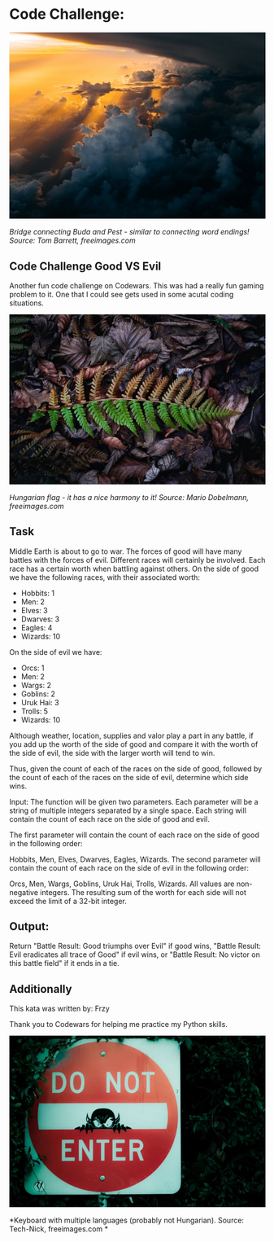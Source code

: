 


# Code Challenge: 

![](https://raw.githubusercontent.com/twhipple/Code_Challenge_Good_VS_Evil/main/Images/tom-barrett-7FNOH-qSxMI-unsplash.jpg)

*Bridge connecting Buda and Pest - similar to connecting word endings! Source: Tom Barrett, freeimages.com*


## Code Challenge Good VS Evil

Another fun code challenge on Codewars. This was had a really fun gaming problem to it. One that I could see gets used in some acutal coding situations.

![](https://raw.githubusercontent.com/twhipple/Code_Challenge_Good_VS_Evil/main/Images/mario-dobelmann-QKBc8uYQDH0-unsplash.jpg)

*Hungarian flag - it has a nice harmony to it! Source: Mario Dobelmann, freeimages.com*

## Task

Middle Earth is about to go to war. The forces of good will have many battles with the forces of evil. Different races will certainly be involved. Each race has a certain worth when battling against others. On the side of good we have the following races, with their associated worth:

* Hobbits: 1
* Men: 2
* Elves: 3
* Dwarves: 3
* Eagles: 4
* Wizards: 10

On the side of evil we have:

* Orcs: 1
* Men: 2
* Wargs: 2
* Goblins: 2
* Uruk Hai: 3
* Trolls: 5
* Wizards: 10

Although weather, location, supplies and valor play a part in any battle, if you add up the worth of the side of good and compare it with the worth of the side of evil, the side with the larger worth will tend to win.

Thus, given the count of each of the races on the side of good, followed by the count of each of the races on the side of evil, determine which side wins.

Input:
The function will be given two parameters. Each parameter will be a string of multiple integers separated by a single space. Each string will contain the count of each race on the side of good and evil.

The first parameter will contain the count of each race on the side of good in the following order:

Hobbits, Men, Elves, Dwarves, Eagles, Wizards.
The second parameter will contain the count of each race on the side of evil in the following order:

Orcs, Men, Wargs, Goblins, Uruk Hai, Trolls, Wizards.
All values are non-negative integers. The resulting sum of the worth for each side will not exceed the limit of a 32-bit integer.


## Output:

Return "Battle Result: Good triumphs over Evil" if good wins, "Battle Result: Evil eradicates all trace of Good" if evil wins, or "Battle Result: No victor on this battle field" if it ends in a tie.


## Additionally

This kata was written by: Frzy

Thank you to Codewars for helping me practice my Python skills.

![](https://raw.githubusercontent.com/twhipple/Code_Challenge_Good_VS_Evil/main/Images/tech-nick-5YuVGW2deMw-unsplash.jpg)

*Keyboard with multiple languages (probably not Hungarian). Source: Tech-Nick, freeimages.com *